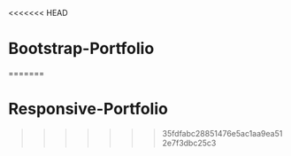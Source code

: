 <<<<<<< HEAD
# Bootstrap-Portfolio
=======
# Responsive-Portfolio
>>>>>>> 35fdfabc28851476e5ac1aa9ea512e7f3dbc25c3
